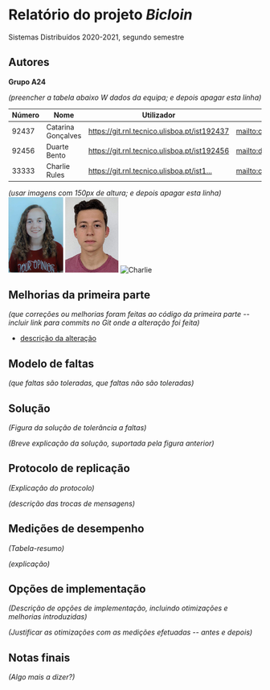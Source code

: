 # Relatório do projeto *Bicloin*

Sistemas Distribuídos 2020-2021, segundo semestre

## Autores

**Grupo A24**

*(preencher a tabela abaixo W dados da equipa; e depois apagar esta linha)*  

| Número | Nome              | Utilizador                                   | Correio eletrónico                  |
| -------|-------------------|----------------------------------------------| ------------------------------------|
| 92437  | Catarina Gonçalves | <https://git.rnl.tecnico.ulisboa.pt/ist192437> | <mailto:catarina.g.goncalves@tecnico.ulisboa.pt>   |
| 92456  | Duarte Bento       | <https://git.rnl.tecnico.ulisboa.pt/ist192456> | <mailto:duarte.bento@tecnico.ulisboa.pt>     |
| 33333  | Charlie Rules     | <https://git.rnl.tecnico.ulisboa.pt/ist1...> | <mailto:charlie@tecnico.ulisboa.pt> |

*(usar imagens com 150px de altura; e depois apagar esta linha)*  
![Catarina](ist192437.png) ![Duarte](ist192456.png) ![Charlie](charlie.png)


## Melhorias da primeira parte

_(que correções ou melhorias foram feitas ao código da primeira parte -- incluir link para commits no Git onde a alteração foi feita)_

- [descrição da alteração](https://github.com/tecnico-distsys/CXX-Bicloin/commit/a70e690b3655e76a0a1e0ff1137c0cb28cfe26a7)


## Modelo de faltas

_(que faltas são toleradas, que faltas não são toleradas)_


## Solução

_(Figura da solução de tolerância a faltas)_

_(Breve explicação da solução, suportada pela figura anterior)_


## Protocolo de replicação

_(Explicação do protocolo)_

_(descrição das trocas de mensagens)_

## Medições de desempenho

_(Tabela-resumo)_

_(explicação)_

## Opções de implementação

_(Descrição de opções de implementação, incluindo otimizações e melhorias introduzidas)_

_(Justificar as otimizações com as medições efetuadas -- antes e depois)_

## Notas finais

_(Algo mais a dizer?)_
